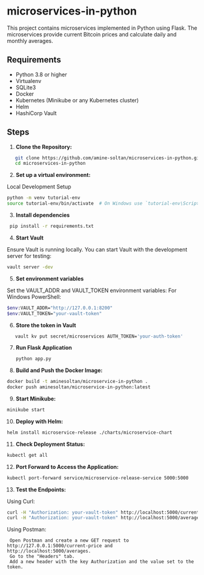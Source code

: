# microservices-in-python



This project contains microservices implemented in Python using Flask. The microservices provide current Bitcoin prices and calculate daily and monthly averages.

## Requirements

- Python 3.8 or higher
- Virtualenv
- SQLite3
- Docker
- Kubernetes (Minikube or any Kubernetes cluster)
- Helm
- HashiCorp Vault
  
## Steps

1. **Clone the Repository:**


```bash
   git clone https://github.com/amine-soltan/microservices-in-python.git
   cd microservices-in-python
```
2. **Set up a virtual environment:**

Local Development Setup

```bash
python -m venv tutorial-env
source tutorial-env/bin/activate  # On Windows use `tutorial-env\Scripts\activate`
```

3. **Install dependencies**

```bash
 pip install -r requirements.txt
```

4. **Start Vault**
   
Ensure Vault is running locally. You can start Vault with the development server for testing:

```bash
vault server -dev
```

5. **Set environment variables**
   
Set the VAULT_ADDR and VAULT_TOKEN environment variables:
For Windows PowerShell:

```bash
$env:VAULT_ADDR="http://127.0.0.1:8200"
$env:VAULT_TOKEN="your-vault-token"
```

6. **Store the token in Vault**

```bash
   vault kv put secret/microservices AUTH_TOKEN='your-auth-token'
```

7. **Run Flask Application**

   ```bash
   python app.py
   ```


8. **Build and Push the Docker Image:**

```sh
docker build -t aminesoltan/microservice-in-python .
docker push aminesoltan/microservice-in-python:latest
```

9. **Start Minikube:**

```sh
minikube start
```

10. **Deploy with Helm:**

```sh
helm install microservice-release ./charts/microservice-chart
```

11. **Check Deployment Status:**

```sh
kubectl get all
```

12. **Port Forward to Access the Application:**

```sh
kubectl port-forward service/microservice-release-service 5000:5000
```

13. **Test the Endpoints:**

Using Curl:

```sh
curl -H "Authorization: your-vault-token" http://localhost:5000/current-price
curl -H "Authorization: your-vault-token" http://localhost:5000/averages
```

Using Postman:

     Open Postman and create a new GET request to http://127.0.0.1:5000/current-price and http://localhost:5000/averages.
     Go to the "Headers" tab.
     Add a new header with the key Authorization and the value set to the token.

